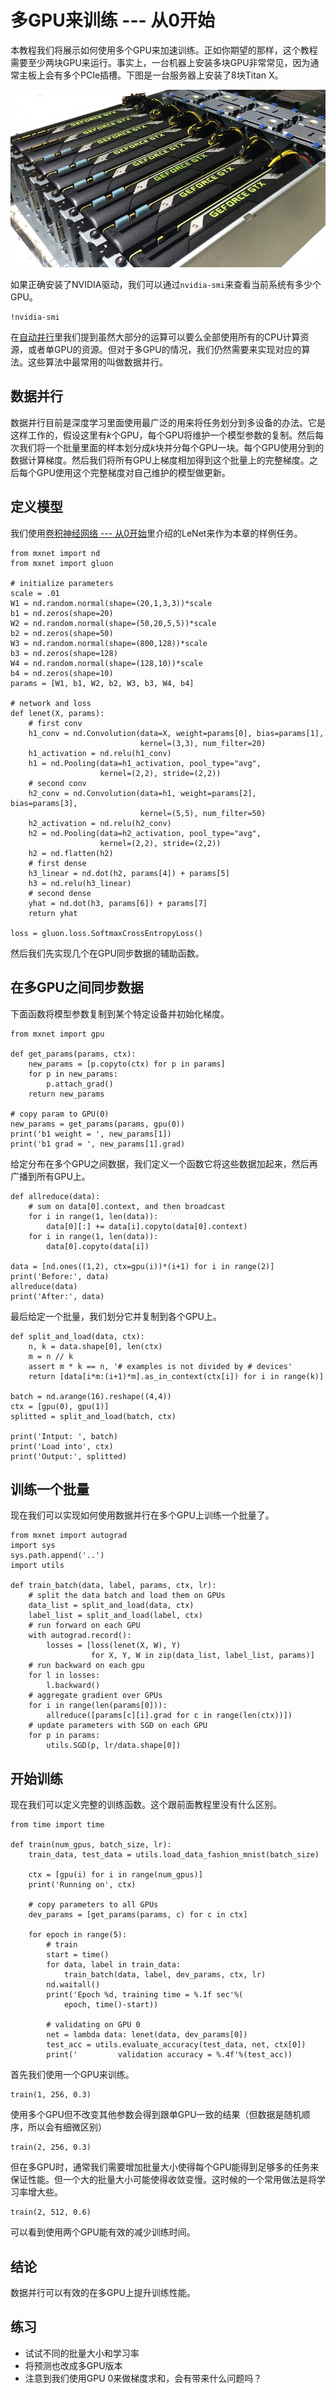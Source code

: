 # 多GPU来训练 --- 从0开始

本教程我们将展示如何使用多个GPU来加速训练。正如你期望的那样，这个教程需要至少两块GPU来运行。事实上，一台机器上安装多块GPU非常常见，因为通常主板上会有多个PCIe插槽。下图是一台服务器上安装了8块Titan X。

![](../img/8x-titan-x.png)

如果正确安装了NVIDIA驱动，我们可以通过`nvidia-smi`来查看当前系统有多少个GPU。

```{.python .input  n=1}
!nvidia-smi
```

在[自动并行](./auto-parallelism.md)里我们提到虽然大部分的运算可以要么全部使用所有的CPU计算资源，或者单GPU的资源。但对于多GPU的情况，我们仍然需要来实现对应的算法。这些算法中最常用的叫做数据并行。

## 数据并行

数据并行目前是深度学习里面使用最广泛的用来将任务划分到多设备的办法。它是这样工作的，假设这里有*k*个GPU，每个GPU将维护一个模型参数的复制。然后每次我们将一个批量里面的样本划分成*k*块并分每个GPU一块。每个GPU使用分到的数据计算梯度。然后我们将所有GPU上梯度相加得到这个批量上的完整梯度。之后每个GPU使用这个完整梯度对自己维护的模型做更新。


## 定义模型

我们使用[卷积神经网络 --- 从0开始](../chapter_convolutional-neural-networks/cnn-scratch.md)里介绍的LeNet来作为本章的样例任务。

```{.python .input  n=2}
from mxnet import nd
from mxnet import gluon

# initialize parameters
scale = .01
W1 = nd.random.normal(shape=(20,1,3,3))*scale
b1 = nd.zeros(shape=20)
W2 = nd.random.normal(shape=(50,20,5,5))*scale
b2 = nd.zeros(shape=50)
W3 = nd.random.normal(shape=(800,128))*scale
b3 = nd.zeros(shape=128)
W4 = nd.random.normal(shape=(128,10))*scale
b4 = nd.zeros(shape=10)
params = [W1, b1, W2, b2, W3, b3, W4, b4]

# network and loss
def lenet(X, params):
    # first conv
    h1_conv = nd.Convolution(data=X, weight=params[0], bias=params[1],
                             kernel=(3,3), num_filter=20)
    h1_activation = nd.relu(h1_conv)
    h1 = nd.Pooling(data=h1_activation, pool_type="avg",
                    kernel=(2,2), stride=(2,2))
    # second conv
    h2_conv = nd.Convolution(data=h1, weight=params[2], bias=params[3],
                             kernel=(5,5), num_filter=50)
    h2_activation = nd.relu(h2_conv)
    h2 = nd.Pooling(data=h2_activation, pool_type="avg",
                    kernel=(2,2), stride=(2,2))
    h2 = nd.flatten(h2)
    # first dense
    h3_linear = nd.dot(h2, params[4]) + params[5]
    h3 = nd.relu(h3_linear)
    # second dense
    yhat = nd.dot(h3, params[6]) + params[7]
    return yhat

loss = gluon.loss.SoftmaxCrossEntropyLoss()
```

然后我们先实现几个在GPU同步数据的辅助函数。

## 在多GPU之间同步数据

下面函数将模型参数复制到某个特定设备并初始化梯度。

```{.python .input  n=3}
from mxnet import gpu

def get_params(params, ctx):
    new_params = [p.copyto(ctx) for p in params]
    for p in new_params:
        p.attach_grad()
    return new_params

# copy param to GPU(0)
new_params = get_params(params, gpu(0))
print('b1 weight = ', new_params[1])
print('b1 grad = ', new_params[1].grad)
```

给定分布在多个GPU之间数据，我们定义一个函数它将这些数据加起来，然后再广播到所有GPU上。

```{.python .input  n=4}
def allreduce(data):
    # sum on data[0].context, and then broadcast
    for i in range(1, len(data)):
        data[0][:] += data[i].copyto(data[0].context)
    for i in range(1, len(data)):
        data[0].copyto(data[i])

data = [nd.ones((1,2), ctx=gpu(i))*(i+1) for i in range(2)]
print('Before:', data)
allreduce(data)
print('After:', data)
```

最后给定一个批量，我们划分它并复制到各个GPU上。

```{.python .input  n=5}
def split_and_load(data, ctx):
    n, k = data.shape[0], len(ctx)
    m = n // k
    assert m * k == n, '# examples is not divided by # devices'
    return [data[i*m:(i+1)*m].as_in_context(ctx[i]) for i in range(k)]

batch = nd.arange(16).reshape((4,4))
ctx = [gpu(0), gpu(1)]
splitted = split_and_load(batch, ctx)

print('Intput: ', batch)
print('Load into', ctx)
print('Output:', splitted)
```

## 训练一个批量

现在我们可以实现如何使用数据并行在多个GPU上训练一个批量了。

```{.python .input  n=6}
from mxnet import autograd
import sys
sys.path.append('..')
import utils

def train_batch(data, label, params, ctx, lr):
    # split the data batch and load them on GPUs
    data_list = split_and_load(data, ctx)
    label_list = split_and_load(label, ctx)
    # run forward on each GPU
    with autograd.record():
        losses = [loss(lenet(X, W), Y)
                  for X, Y, W in zip(data_list, label_list, params)]
    # run backward on each gpu
    for l in losses:
        l.backward()
    # aggregate gradient over GPUs
    for i in range(len(params[0])):
        allreduce([params[c][i].grad for c in range(len(ctx))])
    # update parameters with SGD on each GPU
    for p in params:
        utils.SGD(p, lr/data.shape[0])
```

## 开始训练

现在我们可以定义完整的训练函数。这个跟前面教程里没有什么区别。

```{.python .input  n=7}
from time import time

def train(num_gpus, batch_size, lr):
    train_data, test_data = utils.load_data_fashion_mnist(batch_size)

    ctx = [gpu(i) for i in range(num_gpus)]
    print('Running on', ctx)

    # copy parameters to all GPUs
    dev_params = [get_params(params, c) for c in ctx]

    for epoch in range(5):
        # train
        start = time()
        for data, label in train_data:
            train_batch(data, label, dev_params, ctx, lr)
        nd.waitall()
        print('Epoch %d, training time = %.1f sec'%(
            epoch, time()-start))

        # validating on GPU 0
        net = lambda data: lenet(data, dev_params[0])
        test_acc = utils.evaluate_accuracy(test_data, net, ctx[0])
        print('         validation accuracy = %.4f'%(test_acc))
```

首先我们使用一个GPU来训练。

```{.python .input  n=8}
train(1, 256, 0.3)
```

使用多个GPU但不改变其他参数会得到跟单GPU一致的结果（但数据是随机顺序，所以会有细微区别）

```{.python .input}
train(2, 256, 0.3)
```

但在多GPU时，通常我们需要增加批量大小使得每个GPU能得到足够多的任务来保证性能。但一个大的批量大小可能使得收敛变慢。这时候的一个常用做法是将学习率增大些。

```{.python .input  n=9}
train(2, 512, 0.6)
```

可以看到使用两个GPU能有效的减少训练时间。

## 结论

数据并行可以有效的在多GPU上提升训练性能。

## 练习

- 试试不同的批量大小和学习率
- 将预测也改成多GPU版本
- 注意到我们使用GPU 0来做梯度求和，会有带来什么问题吗？
